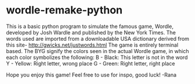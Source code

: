 # wordle-remake-python
This is a basic python program to simulate the famous game, Wordle, developed by Josh Wardle and published by the New York Times. 
The words used are imported from a downloadable USA dictionary derived from this site- http://gwicks.net/justwords.html
The game is entirely terminal based. The BYG signify the colors seen in the actual Wordle game, in which each color symbolizes the following:
B - Black: This letter is not in the word
Y - Yellow: Right letter, wrong place
G - Green: Right letter, right place

Hope you enjoy this game! Feel free to use for inspo, good luck!
-Rana
